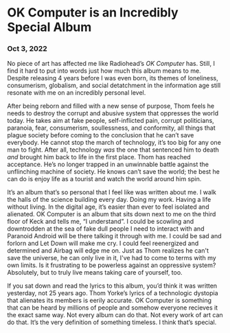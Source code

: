 # OK Computer is an Incredibly Special Album

### Oct 3, 2022

No piece of art has affected me like Radiohead’s *OK Computer* has. Still, I find it hard to put into words just how much this album means to me. Despite releasing 4 years before I was even born, its themes of loneliness, consumerism, globalism, and social detatchment in the information age still resonate with me on an incredibly personal level.

After being reborn and filled with a new sense of purpose, Thom feels he needs to destroy the corrupt and abusive system that oppresses the world today. He takes aim at fake people, self-inflicted pain, corrupt politicians, paranoia, fear, consumerism, soullessness, and conformity, all things that plague society before coming to the conclusion that he can’t save everybody. He cannot stop the march of technology, it’s too big for any one man to fight. After all, technology *was* the one that sentenced him to death *and* brought him back to life in the first place. Thom has reached acceptance. He’s no longer trapped in an unwinnable battle against the unflinching machine of society. He knows can’t save the world; the best he can do is enjoy life as a tourist and watch the world around him spin.

It’s an album that’s so personal that I feel like was written about me. I walk the halls of the science building every day. Doing my work. Having a life without living. In the digital age, it’s easier than ever to feel isolated and alienated. OK Computer is an album that sits down next to me on the third floor of Keck and tells me, “I understand”. I could be scowling and downtrodden at the sea of fake dull people I need to interact with and Paranoid Android will be there talking it through with me. I could be sad and forlorn and Let Down will make me cry. I could feel reenergized and determined and Airbag will edge me on. Just as Thom realizes he can't save the universe, he can only live in it, I've had to come to terms with my own limits. Is it frustrating to be powerless against an oppressive system? Absolutely, but to truly live means taking care of yourself, too.

If you sat down and read the lyrics to this album, you’d think it was written yesterday, not 25 years ago. Thom Yorke’s lyrics of a technologic dystopia that alienates its members is eerily accurate. OK Computer is something that can be heard by millions of people and somehow everyone recieves it the exact same way. Not every album can do that. Not every work of art can do that. It’s the very definition of something timeless. I think that’s special.
